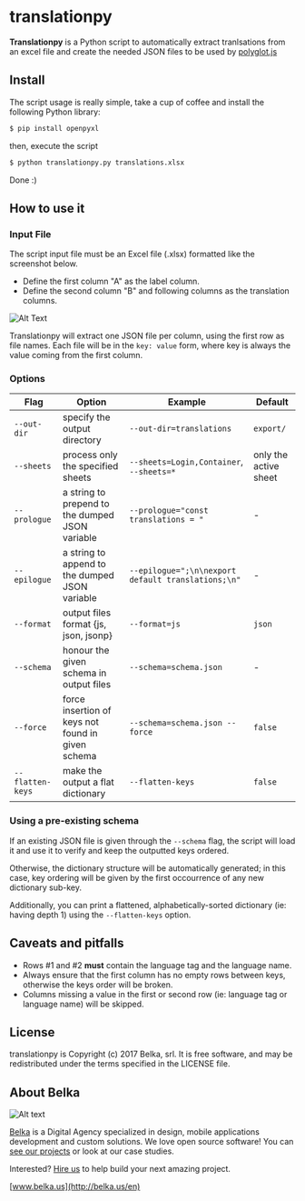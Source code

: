 # translationpy
**Translationpy** is a Python script to automatically extract tranlsations from an excel file and create the needed JSON files to be used by [polyglot.js](http://airbnb.io/polyglot.js/)

## Install
The script usage is really simple, take a cup of coffee and install the following Python library:

```bash 
$ pip install openpyxl
```  
then, execute the script

```bash 
$ python translationpy.py translations.xlsx
```  
Done :)

## How to use it 
### Input File
The script input file must be an Excel file (.xlsx) formatted like the screenshot below.

- Define the first column "A" as the label column.
- Define the second column "B" and following columns as the translation columns.

![Alt Text](https://s29.postimg.org/wdq8t426f/Schermata+2016-03-30+alle+18.05.32.png)

Translationpy will extract one JSON file per column, using the first row as file names. Each file will be in the `key: value` form, where key is always the value coming from the first column.

### Options

|Flag|Option|Example|Default|
|----|------|-------|-------|
|`--out-dir`|specify the output directory|`--out-dir=translations`|`export/`|
|`--sheets`|process only the specified sheets|`--sheets=Login,Container`, `--sheets=*`|only the active sheet|
|`--prologue`|a string to prepend to the dumped JSON variable|`--prologue="const translations = "`|-|
|`--epilogue`|a string to append to the dumped JSON variable|`--epilogue=";\n\nexport default translations;\n"`|-|
|`--format`|output files format {js, json, jsonp}|`--format=js`|`json`|
|`--schema`|honour the given schema in output files|`--schema=schema.json`|-|
|`--force`|force insertion of keys not found in given schema|`--schema=schema.json --force`|`false`|
|`--flatten-keys`|make the output a flat dictionary|`--flatten-keys`|`false`|

### Using a pre-existing schema
If an existing JSON file is given through the `--schema` flag, the script will load it and use it to verify and keep the outputted keys ordered.

Otherwise, the dictionary structure will be automatically generated; in this case, key ordering will be given by the first occourrence of any new dictionary sub-key.

Additionally, you can print a flattened, alphabetically-sorted dictionary (ie: having depth 1) using the `--flatten-keys` option.

## Caveats and pitfalls
 - Rows #1 and #2 **must** contain the language tag and the language name.
 - Always ensure that the first column has no empty rows between keys, otherwise the keys order will be broken.
 - Columns missing a value in the first or second row (ie: language tag or language name) will be skipped.

## License
translationpy is Copyright (c) 2017 Belka, srl. It is free software, and may be redistributed under the terms specified in the LICENSE file.  

## About Belka
![Alt text](http://s2.postimg.org/rcjk3hf5x/logo_rosso.jpg)

[Belka](http://belka.us/en) is a Digital Agency specialized in design, mobile applications development and custom solutions.
We love open source software! You can [see our projects](http://belka.us/en/portfolio/) or look at our case studies.

Interested? [Hire us](http://belka.us/en/contacts/) to help build your next amazing project.

[www.belka.us](http://belka.us/en)
